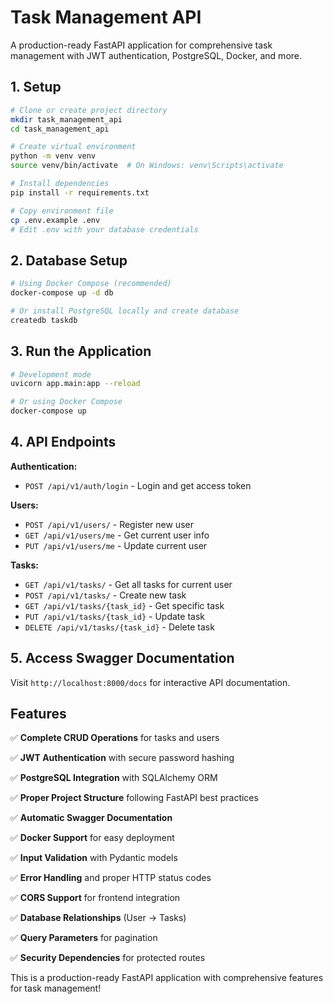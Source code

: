 # Task Management API

A production-ready FastAPI application for comprehensive task management with JWT authentication, PostgreSQL, Docker, and more.

## 1. Setup
```bash
# Clone or create project directory
mkdir task_management_api
cd task_management_api

# Create virtual environment
python -m venv venv
source venv/bin/activate  # On Windows: venv\Scripts\activate

# Install dependencies
pip install -r requirements.txt

# Copy environment file
cp .env.example .env
# Edit .env with your database credentials
```

## 2. Database Setup
```bash
# Using Docker Compose (recommended)
docker-compose up -d db

# Or install PostgreSQL locally and create database
createdb taskdb
```

## 3. Run the Application
```bash
# Development mode
uvicorn app.main:app --reload

# Or using Docker Compose
docker-compose up
```

## 4. API Endpoints

**Authentication:**
- `POST /api/v1/auth/login` - Login and get access token

**Users:**
- `POST /api/v1/users/` - Register new user
- `GET /api/v1/users/me` - Get current user info
- `PUT /api/v1/users/me` - Update current user

**Tasks:**
- `GET /api/v1/tasks/` - Get all tasks for current user
- `POST /api/v1/tasks/` - Create new task
- `GET /api/v1/tasks/{task_id}` - Get specific task
- `PUT /api/v1/tasks/{task_id}` - Update task
- `DELETE /api/v1/tasks/{task_id}` - Delete task

## 5. Access Swagger Documentation
Visit `http://localhost:8000/docs` for interactive API documentation.

## Features

✅ **Complete CRUD Operations** for tasks and users

✅ **JWT Authentication** with secure password hashing

✅ **PostgreSQL Integration** with SQLAlchemy ORM

✅ **Proper Project Structure** following FastAPI best practices

✅ **Automatic Swagger Documentation**

✅ **Docker Support** for easy deployment

✅ **Input Validation** with Pydantic models

✅ **Error Handling** and proper HTTP status codes

✅ **CORS Support** for frontend integration

✅ **Database Relationships** (User -> Tasks)

✅ **Query Parameters** for pagination

✅ **Security Dependencies** for protected routes

This is a production-ready FastAPI application with comprehensive features for task management!
